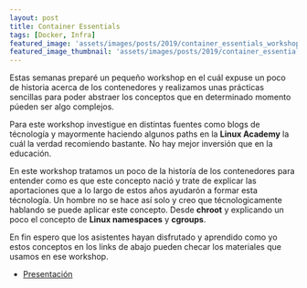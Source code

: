 ```yaml
---
layout: post
title: Container Essentials
tags: [Docker, Infra]
featured_image: 'assets/images/posts/2019/container_essentials_workshop/header.jpg'
featured_image_thumbnail: 'assets/images/posts/2019/container_essentials_workshop/header_thumbnail.jpg'
---
```


Estas semanas preparé un pequeño workshop en el cuál expuse un poco de historia acerca de los contenedores y realizamos unas prácticas sencillas para poder abstraer los conceptos que en determinado momento púeden ser algo complejos.

Para este workshop investigue en distintas fuentes como blogs de técnología y mayormente haciendo algunos paths en la **Linux Academy** la cuál la verdad recomiendo bastante. No hay mejor inversión que en la educación.

En este workshop tratamos un poco de la historía de los contenedores para entender como es que este concepto nació y trate de explicar las aportaciones que a lo largo de estos años ayudarón a formar esta técnología. Un hombre no se hace así solo y creo que técnologicamente hablando se puede aplicar este concepto. Desde **chroot** y explicando un poco el concepto de **Linux namespaces** y **cgroups**.

En fin espero que los asistentes hayan disfrutado y aprendido como yo estos conceptos en los links de abajo pueden checar los materiales que usamos en ese workshop.

* [Presentación](https://docs.google.com/presentation/d/1lMZzHKp9iH6uOmiuuDtXi958XUBfn9oWMN3ZMfHPQqI/edit?usp=sharing)

<script src="https://gist.github.com/richartl/f1f6aeef71956a62dfe33fd1c61c5c3d.js"></script>

<script src="https://gist.github.com/richartl/823920ffe30e487d4c5044cd62bfb4cb.js"></script>

<script src="https://gist.github.com/richartl/c350e0e1b6b3c144a43aacf70d19a2fd.js"></script>
